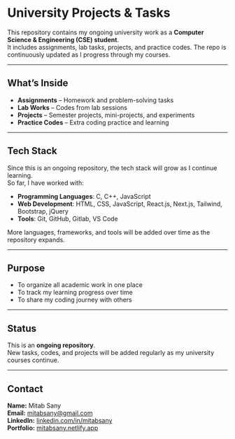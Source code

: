 # University Projects & Tasks  

This repository contains my ongoing university work as a **Computer Science & Engineering (CSE) student**.  
It includes assignments, lab tasks, projects, and practice codes. The repo is continuously updated as I progress through my courses.  

---

## What’s Inside  
- **Assignments** – Homework and problem-solving tasks  
- **Lab Works** – Codes from lab sessions  
- **Projects** – Semester projects, mini-projects, and experiments  
- **Practice Codes** – Extra coding practice and learning  

---

## Tech Stack  
Since this is an ongoing repository, the tech stack will grow as I continue learning.  
So far, I have worked with:  

- **Programming Languages**: C, C++, JavaScript 
- **Web Development**: HTML, CSS, JavaScript, React.js, Next.js, Tailwind, Bootstrap, jQuery  
- **Tools**: Git, GitHub, Gitlab, VS Code  

More languages, frameworks, and tools will be added over time as the repository expands.  

---

## Purpose  
- To organize all academic work in one place  
- To track my learning progress over time  
- To share my coding journey with others  

---

## Status  
This is an **ongoing repository**.  
New tasks, codes, and projects will be added regularly as my university courses continue.  

---

## Contact  
**Name:** Mitab Sany  
**Email:** [mitabsany@gmail.com](mailto:mitabsany@gmail.com)  
**LinkedIn:** [linkedin.com/in/mitabsany](https://linkedin.com/in/mitabsany)  
**Portfolio:** [mitabsany.netlify.app](https://mitabsany.netlify.app)  
